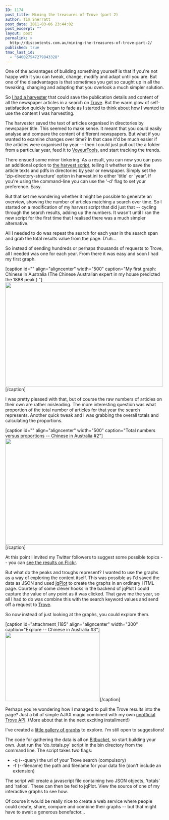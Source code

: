 ```yaml
---
ID: 1174
post_title: Mining the treasures of Trove (part 2)
author: Tim Sherratt
post_date: 2011-03-06 23:44:02
post_excerpt: ""
layout: post
permalink: >
  http://discontents.com.au/mining-the-treasures-of-trove-part-2/
published: true
tmac_last_id:
  - "640027547279843328"
---
```

One of the advantages of building something yourself is that if you're not happy with it you can tweak, change, modify and adapt until you are. But one of the disadvantages is that sometimes you get so caught up in all the tweaking, changing and adapting that you overlook a much simpler solution.

So <a href="http://discontents.com.au/shed/mining-the-treasures-of-trove-part-1">I had a harvester</a> that could save the publication details and content of all the newspaper articles in a search on <a href="http://trove.nla.gov.au/newspaper?q=">Trove</a>. But the warm glow of self-satisfaction quickly began to fade as I started to think about how I wanted to use the content I was harvesting.

The harvester saved the text of articles organised in directories by newspaper title. This seemed to make sense. It meant that you could easily analyse and compare the content of different newspapers. But what if you wanted to examine changes over time? In that case it'd be much easier if the articles were organised by year -- then I could just pull out the a folder from a particular year, feed it to <a href="http://voyeurtools.org/">VoyeurTools</a>, and start tracking the trends.

There ensued some minor tinkering. As a result, you can now you can pass an additional option to <a href="https://bitbucket.org/wragge/trove-tools/overview">the harvest script</a>, telling it whether to save the article texts and pdfs in directories by year or newspaper. Simply set the 'zip-directory-structure' option in harvest.ini to either 'title' or 'year'. If you're using the command-line you can use the '-d' flag to set your preference. Easy.

But that set me wondering whether it might be possible to generate an overview, showing the number of articles matching a search over time. So I started on a modification of my harvest script that did just that -- cycling through the search results, adding up the numbers. It wasn't until I ran the new script for the first time that I realised there was a much simpler alternative.

All I needed to do was repeat the search for each year in the search span and grab the total results value from the page. D'uh...

So instead of sending hundreds or perhaps thousands of requests to Trove, all I needed was one for each year. From there it was easy and soon I had my first graph.

[caption id="" align="aligncenter" width="500" caption="My first graph: Chinese in Australia (The Chinese Australian expert in my house predicted the 1888 peak.) "]<a href="http://www.flickr.com/photos/55336121@N00/5455553450/"><img title="Chinese in Australia - Trove graph" src="http://farm6.static.flickr.com/5180/5455553450_9fbd539d2f.jpg" alt="" width="500" height="330" /></a>[/caption]

I was pretty pleased with that, but of course the raw numbers of articles on their own are rather misleading. The more interesting question was what proportion of the total number of articles for that year the search represents. Another quick tweak and I was grabbing the overall totals and calculating the proportions.

[caption id="" align="aligncenter" width="500" caption="Total numbers versus proportions -- Chinese in Australia #2"]<a href="http://www.flickr.com/photos/55336121@N00/5455948202/"><img title="Trove graph - Chinese in Australia with proportions" src="http://farm6.static.flickr.com/5100/5455948202_5174a7a3de.jpg" alt="" width="500" height="336" /></a>[/caption]

At this point I invited my Twitter followers to suggest some possible topics -- you can <a href="http://www.flickr.com/photos/55336121@N00/sets/72157626078999182/">see the results on Flickr</a>.

But what do the peaks and troughs represent? I wanted to use the graphs as a way of exploring the content itself. This was possible as I'd saved the data as JSON and used <a href="http://www.jqplot.com/">jqPlot</a> to create the graphs in an ordinary HTML page. Courtesy of some clever hooks in the backend of jqPlot I could capture the value of any point as it was clicked. That gave me the year, so all I had to do was combine this with the search keyword values and send off a request to <a href="http://trove.nla.gov.au/newspaper?q=">Trove</a>.

So now instead of just looking at the graphs, you could explore them.

[caption id="attachment_1185" align="aligncenter" width="300" caption="Explore -- Chinese in Australia #3"]<a href="http://wraggelabs.com/shed/trove/graphs/chinese.html"><img class="size-medium wp-image-1185" title="chinese-graph" src="http://discontents.com.au/wp-content/uploads/2011/03/chinese-graph-300x218.png" alt="" width="300" height="218" /></a>[/caption]

Perhaps you're wondering how I managed to pull the Trove results into the page? Just a bit of simple AJAX magic combined with my own <a href="http://wraggelabs.appspot.com/api/newspapers/">unofficial Trove API</a>. (More about that in the next exciting installment!)

I've created a <a href="http://wraggelabs.com/shed/trove/graphs/">little gallery of graphs</a> to explore. I'm still open to suggestions!

The code for gathering the data is all on <a href="https://bitbucket.org/wragge/trove-tools/overview">Bitbucket</a>, so start building your own. Just run the 'do_totals.py' script in the bin directory from the command line. The script takes two flags:
<ul>
	<li>-q (--query) the url of your Trove search (compulsory)</li>
	<li>-f (--filename) the path and filename for your data file (don't include an extension)</li>
</ul>
The script will create a javascript file containing two JSON objects, 'totals' and 'ratios'. These can then be fed to jqPlot. View the source of one of my interactive graphs to see how.

Of course it would be really nice to create a web service where people could create, share, compare and combine their graphs -- but that might have to await a generous benefactor...
<p style="text-align: center;"></p>